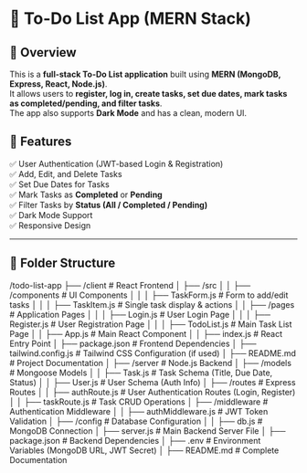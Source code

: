 # 📝 To-Do List App (MERN Stack)

## 🚀 Overview
This is a **full-stack To-Do List application** built using **MERN (MongoDB, Express, React, Node.js)**.  
It allows users to **register, log in, create tasks, set due dates, mark tasks as completed/pending, and filter tasks**.  
The app also supports **Dark Mode** and has a clean, modern UI.  

## 🎯 Features
✅ User Authentication (JWT-based Login & Registration)  
✅ Add, Edit, and Delete Tasks  
✅ Set Due Dates for Tasks  
✅ Mark Tasks as **Completed** or **Pending**  
✅ Filter Tasks by **Status (All / Completed / Pending)**  
✅ Dark Mode Support  
✅ Responsive Design  

---

## 📂 Folder Structure
/todo-list-app
 ├── /client                    # React Frontend
 │   ├── /src
 │   │   ├── /components        # UI Components
 │   │   │   ├── TaskForm.js    # Form to add/edit tasks
 │   │   │   ├── TaskItem.js    # Single task display & actions
 │   │   ├── /pages             # Application Pages
 │   │   │   ├── Login.js       # User Login Page
 │   │   │   ├── Register.js    # User Registration Page
 │   │   │   ├── TodoList.js    # Main Task List Page
 │   │   ├── App.js             # Main React Component
 │   │   ├── index.js           # React Entry Point
 │   ├── package.json           # Frontend Dependencies
 │   ├── tailwind.config.js     # Tailwind CSS Configuration (if used)
 │   ├── README.md              # Project Documentation
 │
 ├── /server                    # Node.js Backend
 │   ├── /models                # Mongoose Models
 │   │   ├── Task.js            # Task Schema (Title, Due Date, Status)
 │   │   ├── User.js            # User Schema (Auth Info)
 │   ├── /routes                # Express Routes
 │   │   ├── authRoute.js       # User Authentication Routes (Login, Register)
 │   │   ├── taskRoute.js       # Task CRUD Operations
 │   ├── /middleware            # Authentication Middleware
 │   │   ├── authMiddleware.js  # JWT Token Validation
 │   ├── /config                # Database Configuration
 │   │   ├── db.js              # MongoDB Connection
 │   ├── server.js              # Main Backend Server File
 │   ├── package.json           # Backend Dependencies
 │   ├── .env                   # Environment Variables (MongoDB URL, JWT Secret)
 │
 ├── README.md                  # Complete Documentation

